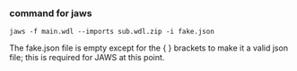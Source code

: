 ### command for jaws
`jaws -f main.wdl --imports sub.wdl.zip -i fake.json`

The fake.json file is empty except for the { } brackets to make it a valid json file; this is required for JAWS at this point.
